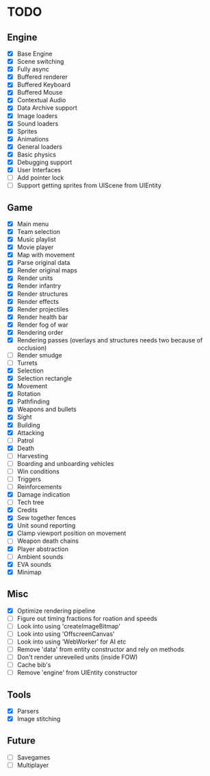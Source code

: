 # TODO

## Engine

- [x] Base Engine
- [x] Scene switching
- [x] Fully async
- [x] Buffered renderer
- [x] Buffered Keyboard
- [x] Buffered Mouse
- [x] Contextual Audio
- [x] Data Archive support
- [x] Image loaders
- [x] Sound loaders
- [x] Sprites
- [x] Animations
- [x] General loaders
- [x] Basic physics
- [x] Debugging support
- [x] User Interfaces
- [ ] Add pointer lock
- [ ] Support getting sprites from UIScene from UIEntity

## Game

- [x] Main menu
- [x] Team selection
- [x] Music playlist
- [x] Movie player
- [x] Map with movement
- [x] Parse original data
- [x] Render original maps
- [x] Render units
- [x] Render infantry
- [x] Render structures
- [x] Render effects
- [x] Render projectiles
- [x] Render health bar
- [x] Render fog of war
- [x] Rendering order
- [x] Rendering passes (overlays and structures needs two because of occlusion)
- [ ] Render smudge
- [ ] Turrets
- [x] Selection
- [x] Selection rectangle
- [x] Movement
- [x] Rotation
- [x] Pathfinding
- [x] Weapons and bullets
- [x] Sight
- [x] Building
- [x] Attacking
- [ ] Patrol
- [x] Death
- [ ] Harvesting
- [ ] Boarding and unboarding vehicles
- [ ] Win conditions
- [ ] Triggers
- [ ] Reinforcements
- [x] Damage indication
- [ ] Tech tree
- [x] Credits
- [x] Sew together fences
- [x] Unit sound reporting
- [x] Clamp viewport position on movement
- [ ] Weapon death chains
- [x] Player abstraction
- [ ] Ambient sounds
- [x] EVA sounds
- [x] Minimap

## Misc

- [x] Optimize rendering pipeline
- [ ] Figure out timing fractions for roation and speeds
- [ ] Look into using 'createImageBitmap'
- [ ] Look into using 'OffscreenCanvas'
- [ ] Look into using 'WebWorker' for AI etc
- [ ] Remove 'data' from entity constructor and rely on methods
- [ ] Don't render unreveiled units (inside FOW)
- [ ] Cache bib's
- [ ] Remove 'engine' from UIEntity constructor

## Tools

- [x] Parsers
- [x] Image stitching

## Future

- [ ] Savegames
- [ ] Multiplayer
